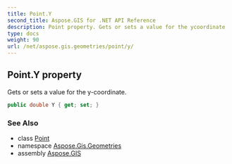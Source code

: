 ```yaml
---
title: Point.Y
second_title: Aspose.GIS for .NET API Reference
description: Point property. Gets or sets a value for the ycoordinate
type: docs
weight: 90
url: /net/aspose.gis.geometries/point/y/
---
```

## Point.Y property

Gets or sets a value for the y-coordinate.

```csharp
public double Y { get; set; }
```

### See Also

* class [Point](../)
* namespace [Aspose.Gis.Geometries](../../point/)
* assembly [Aspose.GIS](../../../)


